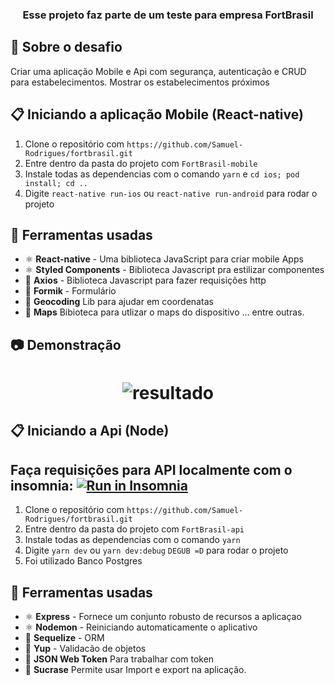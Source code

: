 <h3 align="center">
  Esse projeto faz parte de um teste para empresa FortBrasil
</h3>

## :rocket: Sobre o desafio

Criar uma aplicação Mobile e Api com segurança, autenticação e CRUD para estabelecimentos. Mostrar os estabelecimentos próximos 

## :clipboard: Iniciando a aplicação Mobile (React-native)

1. Clone o repositório com `https://github.com/Samuel-Rodrigues/fortbrasil.git`
2. Entre dentro da pasta do projeto com `FortBrasil-mobile`
3. Instale todas as dependencias com o comando `yarn` e `cd ios; pod install; cd ..`
4. Digite `react-native run-ios` ou `react-native run-android`  para rodar o projeto

## :hammer: Ferramentas usadas

- ⚛️ **React-native** - Uma biblioteca JavaScript para criar mobile Apps 
- ⚛️ **Styled Components** - Biblioteca Javascript pra estilizar componentes
- 📄 **Axios** - Biblioteca Javascript para fazer requisições http
- 📄 **Formik** - Formulário
- 📄 **Geocoding** Lib para ajudar em coordenatas
- 📄 **Maps** Bibioteca para utlizar o maps do dispositivo
... entre outras.

## :camera: Demonstração
<h1 align="center"> <img alt="resultado" src="https://github.com/Samuel-Rodrigues/fortbrasil/blob/master/fortBrasil.gif"/>
</h1>

## :clipboard: Iniciando a Api (Node) 
## Faça requisições para API localmente com o insomnia: <a href="https://insomnia.rest/run/?label=FortBrasil&uri=" target="_blank"><img src="https://insomnia.rest/images/run.svg" alt="Run in Insomnia"></a>

1. Clone o repositório com `https://github.com/Samuel-Rodrigues/fortbrasil.git`
2. Entre dentro da pasta do projeto com `FortBrasil-api`
3. Instale todas as dependencias com o comando `yarn`
4. Digite `yarn dev` ou `yarn dev:debug` `DEGUB =D`  para rodar o projeto
5. Foi utilizado Banco Postgres

## :hammer: Ferramentas usadas

- ⚛️ **Express** - Fornece um conjunto robusto de recursos a aplicaçao 
- ⚛️ **Nodemon** - Reiniciando automaticamente o aplicativo
- 📄 **Sequelize** - ORM
- 📄 **Yup** - Validacão de objetos 
- 📄 **JSON Web Token** Para trabalhar com token
- 📄 **Sucrase** Permite usar Import e export na aplicação.
